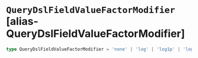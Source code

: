 # `QueryDslFieldValueFactorModifier` [alias-QueryDslFieldValueFactorModifier]
```typescript
type QueryDslFieldValueFactorModifier = 'none' | 'log' | 'log1p' | 'log2p' | 'ln' | 'ln1p' | 'ln2p' | 'square' | 'sqrt' | 'reciprocal';
```
